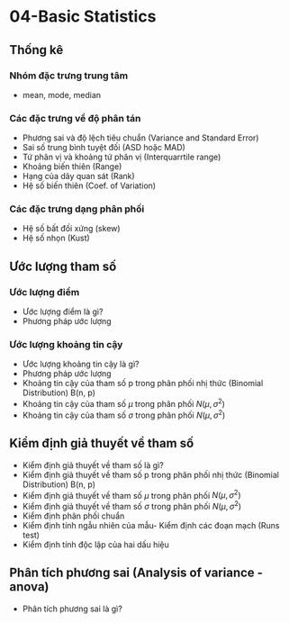 # 04-Basic Statistics

## Thống kê

### Nhóm đặc trưng trung tâm

- mean, mode, median
  
### Các đặc trưng về độ phân tán

- Phương sai và độ lệch tiêu chuẩn (Variance and Standard Error)
- Sai số trung bình tuyệt đối (ASD hoặc MAD)
- Tứ phân vị và khoảng tứ phân vị (Interquarrtile range)
- Khoảng biến thiên (Range)
- Hạng của dãy quan sát (Rank)
- Hệ số biến thiên (Coef. of Variation)

### Các đặc trưng dạng phân phối

- Hệ số bất đối xứng (skew)
- Hệ số nhọn (Kust)

## Ước lượng tham số

### Ước lượng điểm 

- Ước lượng điểm là gì?
- Phương pháp ước lượng

### Ước lượng khoảng tin cậy

- Ước lượng khoảng tin cậy là gì?
- Phương pháp ước lượng
- Khoảng tin cậy của tham số p trong phân phối nhị thức (Binomial Distribution) B(n, p)
- Khoảng tin cậy của tham số $\mu$ trong phân phối $N(\mu, \sigma^2)$
- Khoảng tin cậy của tham số $\sigma$ trong phân phối $N(\mu, \sigma^2)$
  
## Kiểm định giả thuyết về tham số

- Kiểm định giả thuyết về tham số là gì?
- Kiểm định giả thuyết về tham số p trong phân phối nhị thức (Binomial Distribution) B(n, p)
- Kiểm định giả thuyết về tham số $\mu$ trong phân phối $N(\mu, \sigma^2)$
- Kiểm định giả thuyết về tham số $\sigma$ trong phân phối $N(\mu, \sigma^2)$
- Kiểm định phân phối chuẩn
- Kiểm định tính ngẫu nhiên của mẫu- Kiểm định các đoạn mạch (Runs test)
- Kiểm định tính độc lập của hai dấu hiệu
  
## Phân tích phương sai (Analysis of variance - anova)

- Phân tích phương sai là gì?





